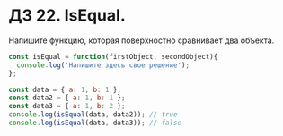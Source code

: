 # ДЗ 22. IsEqual. 

Напишите функцию, которая поверхностно сравнивает два объекта.

```js
const isEqual = function(firstObject, secondObject){
  console.log('Напишите здесь свое решение');
};

const data = { a: 1, b: 1 };
const data2 = { a: 1, b: 1 };
const data3 = { a: 1, b: 2 };
console.log(isEqual(data, data2)); // true
console.log(isEqual(data, data3)); // false
```
